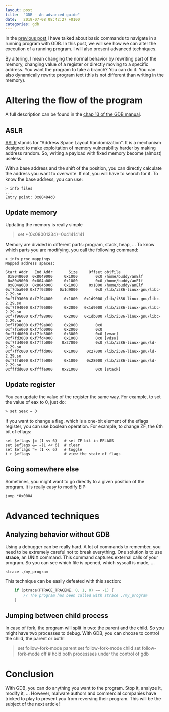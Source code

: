 ```yaml
---
layout: post
title:  "GDB - An advanced guide"
date:   2019-07-08 08:42:27 +0100
categories: gdb 
---
```


In the [previous post](https://cotonne.github.io/gdb/2019/07/08/gdb-beginner-guide.html),I have talked
about basic commands to navigate in a running program with GDB. In this post, we will see how we can
alter the execution of a running program. I will also present advanced techniques.

By altering, I mean changing the normal behavior by rewriting part of the memory, changing value of
a register or directly moving to a specific address. You want the program to take a branch? You can do
 it. You can also dynamically rewrite program text (this is not different than writing in the memory).

# Altering the flow of the program

A full description can be found in the [chap 13 of the GDB manual](ftp://ftp.gnu.org/old-gnu/Manuals/gdb/html_chapter/gdb_13.html).

## ASLR

[ASLR](https://en.wikipedia.org/wiki/Address_space_layout_randomization) stands for 
"Address Space Layout Randomization". It is a mechanism designed to make exploitation
of memory vulnerability harder by making address random. So, writing a payload with 
fixed memory become (almost) useless. 

With a base address and the shift of the position, you can directly calculate the 
address you want to overwrite. If not, you will have to search for it. To know the 
base address, you can use:

    > info files
    ...
    Entry point: 0x80484d0

## Update memory

Updating the memory is really simple

   > set *(0x08001234)=0x41414141

Memory are divided in different parts: program, stack, heap, ... To know which parts
you are modifying, you call the following command:

    > info proc mappings
    Mapped address spaces:

	Start Addr   End Addr       Size     Offset objfile
	 0x8048000  0x8049000     0x1000        0x0 /home/buddy/anElf
	 0x8049000  0x804a000     0x1000        0x0 /home/buddy/anElf
	 0x804a000  0x804b000     0x1000     0x1000 /home/buddy/anElf
	0xf7dba000 0xf7f93000   0x1d9000        0x0 /lib/i386-linux-gnu/libc-2.29.so
	0xf7f93000 0xf7f94000     0x1000   0x1d9000 /lib/i386-linux-gnu/libc-2.29.so
	0xf7f94000 0xf7f96000     0x2000   0x1d9000 /lib/i386-linux-gnu/libc-2.29.so
	0xf7f96000 0xf7f98000     0x2000   0x1db000 /lib/i386-linux-gnu/libc-2.29.so
	0xf7f98000 0xf7f9a000     0x2000        0x0 
	0xf7fce000 0xf7fd0000     0x2000        0x0 
	0xf7fd0000 0xf7fd3000     0x3000        0x0 [vvar]
	0xf7fd3000 0xf7fd4000     0x1000        0x0 [vdso]
	0xf7fd4000 0xf7ffb000    0x27000        0x0 /lib/i386-linux-gnu/ld-2.29.so
	0xf7ffc000 0xf7ffd000     0x1000    0x27000 /lib/i386-linux-gnu/ld-2.29.so
	0xf7ffd000 0xf7ffe000     0x1000    0x28000 /lib/i386-linux-gnu/ld-2.29.so
	0xfffdd000 0xffffe000    0x21000        0x0 [stack]

## Update register

You can update the value of the register the same way. For example, to set the value of 
eax to 0, just do:

    > set $eax = 0


If you want to change a flag, which is a one-bit element of the eflags register, you can use
boolean operation. For example, to change ZF, the 6th bit of eflags:

    set $eflags |= (1 << 6)   # set ZF bit in EFLAGS
    set $eflags &= ~(1 << 6)  # clear
    set $eflags ^= (1 << 6)   # toggle
    i r $eflags               # view the state of flags

## Going somewhere else

Sometimes, you might want to go directly to a given position of the program. It is really 
easy to modify EIP:

    jump *0x000A

# Advanced techniques

## Analyzing behavior without GDB

Using a debugger can be really hard. A lot of commands to remember, you need to be extremely 
careful not to break everything. One solution is to use **strace**, an UNIX command. This command
captures external calls of your program. So you can see which file is opened, which syscall is made, ...

    strace ./my_program

This technique can be easily defeated with this section:

```C
    if (ptrace(PTRACE_TRACEME, 0, 1, 0) == -1) {
        // The program has been called with strace ./my_program
    }
```

## Jumping between child process

In case of fork, the program will split in two: the parent and the child. So you might have two
processes to debug. With GDB, you can choose to control the child, the parent or both!

   > set follow-fork-mode parent
   > set follow-fork-mode child
   > set follow-fork-mode off    # hold both processses under the control of gdb

# Conclusion

With GDB, you can do anything you want to the program. Stop it, analyze it, modify it, ...
However, malware authors and commercial companies have tricked to play to prevent you from
reversing their program. This will be the subject of the next article!